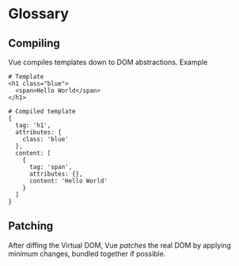 # Glossary

## Compiling

Vue compiles templates down to DOM abstractions. Example

```
# Template
<h1 class="blue">
  <span>Hello World</span>
</h1>

# Compiled template
{
  tag: 'h1',
  attributes: {
    class: 'blue'
  },
  content: [
    {
      tag: 'span',
      attributes: {},
      content: 'Hello World'
    }
  ]
}
```

## Patching

After diffing the Virtual DOM, Vue *patches* the real DOM by applying minimum changes, bundled together if possible.
